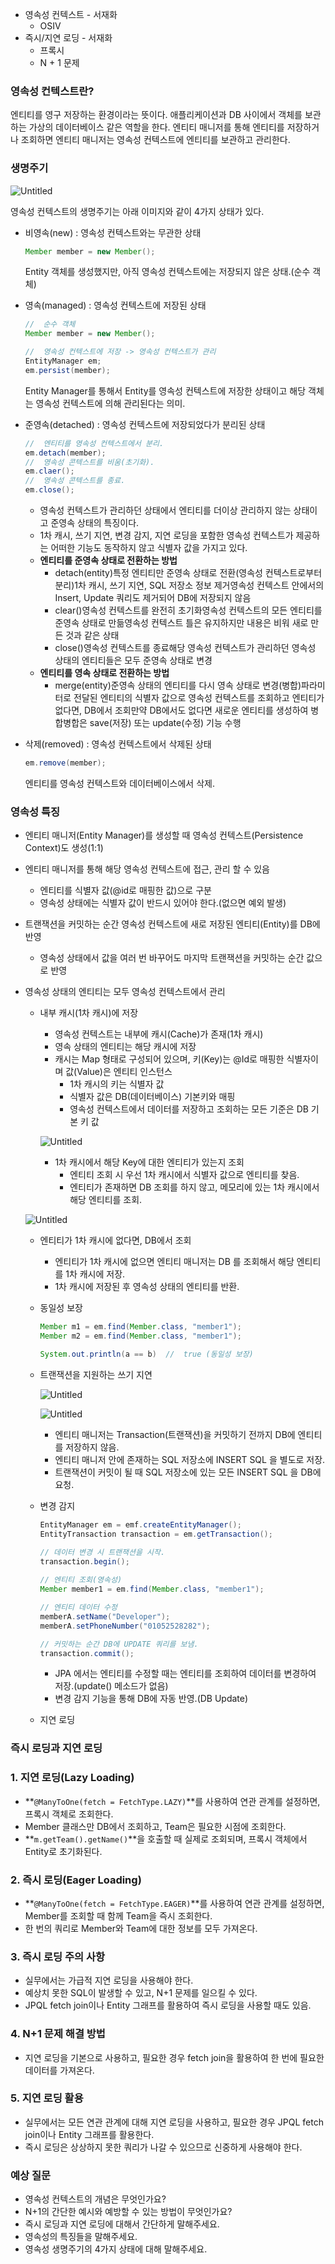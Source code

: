 - 영속성 컨텍스트 - 서재화
    - OSIV
- 즉시/지연 로딩 - 서재화
    - 프록시
    - N + 1 문제
    

### 영속성 컨텍스트란?

엔티티를 영구 저장하는 환경이라는 뜻이다. 애플리케이션과 DB 사이에서 객체를 보관하는 가상의 데이터베이스 같은 역할을 한다. 엔티티 매니저를 통해 엔티티를 저장하거나 조회하면 엔티티 매니저는 영속성 컨텍스트에 엔티티를 보관하고 관리한다.

### 생명주기

![Untitled](./img/lifecycle.png)

영속성 컨텍스트의 생명주기는 아래 이미지와 같이 4가지 상태가 있다.

- 비영속(new) : 영속성 컨텍스트와는 무관한 상태
    
    ```java
    Member member = new Member();
    ```
    
    Entity 객체를 생성했지만, 아직 영속성 컨텍스트에는 저장되지 않은 상태.(순수 객체)
    
- 영속(managed) : 영속성 컨텍스트에 저장된 상태
    
    ```java
    //	순수 객체
    Member member = new Member();
    
    //	영속성 컨텍스트에 저장 -> 영속성 컨텍스트가 관리
    EntityManager em;
    em.persist(member);
    ```
    
    Entity Manager를 통해서 Entity를 영속성 컨텍스트에 저장한 상태이고 해당 객체는 영속성 컨텍스트에 의해 관리된다는 의미.
    
- 준영속(detached) : 영속성 컨텍스트에 저장되었다가 분리된 상태
    
    ```java
    //	엔티티를 영속성 컨텍스트에서 분리.
    em.detach(member);
    //	영속성 콘텍스트를 비움(초기화).
    em.claer();
    //	영속성 콘텍스트를 종료.
    em.close();
    ```
    
    - 영속성 컨텍스트가 관리하던 상태에서 엔티티를 더이상 관리하지 않는 상태이고 준영속 상태의 특징이다.
    - 1차 캐시, 쓰기 지연, 변경 감지, 지연 로딩을 포함한 영속성 컨텍스트가 제공하는 어떠한 기능도 동작하지 않고 식별자 값을 가지고 있다.
    - **엔티티를 준영속 상태로 전환하는 방법**
        - detach(entity)특정 엔티티만 준영속 상태로 전환(영속성 컨텍스트로부터 분리)1차 캐시, 쓰기 지연, SQL 저장소 정보 제거영속성 컨텍스트 안에서의 Insert, Update 쿼리도 제거되어 DB에 저장되지 않음
        - clear()영속성 컨텍스트를 완전히 초기화영속성 컨텍스트의 모든 엔티티를 준영속 상태로 만듦영속성 컨텍스트 틀은 유지하지만 내용은 비워 새로 만든 것과 같은 상태
        - close()영속성 컨텍스트를 종료해당 영속성 컨텍스트가 관리하던 영속성 상태의 엔티티들은 모두 준영속 상태로 변경
    - **엔티티를 영속 상태로 전환하는 방법**
        - merge(entity)준영속 상태의 엔티티를 다시 영속 상태로 변경(병합)파라미터로 전달된 엔티티의 식별자 값으로 영속성 컨텍스트를 조회하고 엔티티가 없다면, DB에서 조회만약 DB에서도 없다면 새로운 엔티티를 생성하여 병합병합은 save(저장) 또는 update(수정) 기능 수행
- 삭제(removed) : 영속성 컨텍스트에서 삭제된 상태
    
    ```java
    em.remove(member);
    ```
    
    엔티티를 영속성 컨텍스트와 데이터베이스에서 삭제.
    

### 영속성 특징

- 엔티티 매니저(Entity Manager)를 생성할 때 영속성 컨텍스트(Persistence Context)도 생성(1:1)
- 엔티티 매니저를 통해 해당 영속성 컨텍스트에 접근, 관리 할 수 있음
    - 엔티티를 식별자 값(@id로 매핑한 값)으로 구분
    - 영속성 상태에는 식별자 값이 반드시 있어야 한다.(없으면 예외 발생)
- 트랜잭션을 커밋하는 순간 영속성 컨텍스트에 새로 저장된 엔티티(Entity)를 DB에 반영
    - 영속성 상태에서 값을 여러 번 바꾸어도 마지막 트랜잭션을 커밋하는 순간 값으로 반영
- 영속성 상태의 엔티티는 모두 영속성 컨텍스트에서 관리
    - 내부 캐시(1차 캐시)에 저장
        - 영속성 컨텍스트는 내부에 캐시(Cache)가 존재(1차 캐시)
        - 영속 상태의 엔티티는 해당 캐시에 저장
        - 캐시는 Map 형태로 구성되어 있으며, 키(Key)는 @Id로 매핑한 식별자이며 값(Value)은 엔티티 인스턴스
            - 1차 캐시의 키는 식별자 값
            - 식별자 값은 DB(데이터베이스) 기본키와 매핑
            - 영속성 컨텍스트에서 데이터를 저장하고 조회하는 모든 기준은 DB 기본 키 값
        
        ![Untitled](./img/cash.png)
        
        - 1차 캐시에서 해당 Key에 대한 엔티티가 있는지 조회
            - 엔티티 조회 시 우선 1차 캐시에서 식별자 값으로 엔티티를 찾음.
            - 엔티티가 존재하면 DB 조회를 하지 않고, 메모리에 있는 1차 캐시에서 해당 엔티티를 조회.
    
    ![Untitled](./img/save.png)
    
    - 엔티티가 1차 캐시에 없다면, DB에서 조회
        - 엔티티가 1차 캐시에 없으면 엔티티 매니저는 DB 를 조회해서 해당 엔티티를 1차 캐시에 저장.
        - 1차 캐시에 저장된 후 영속성 상태의 엔티티를 반환.
    - 동일성 보장
        
        ```java
        Member m1 = em.find(Member.class, "member1");
        Member m2 = em.find(Member.class, "member1");
        
        System.out.println(a == b)	//	true (동일성 보장)
        ```
        
    - 트랜잭션을 지원하는 쓰기 지연
        
        
        ![Untitled](./img/db.png)
        
        ![Untitled](./img/Untitled.png)
        
        - 엔티티 매니저는 Transaction(트랜잭션)을 커밋하기 전까지 DB에 엔티티를 저장하지 않음.
        - 엔티티 매니저 안에 존재하는 SQL 저장소에 INSERT SQL 을 별도로 저장.
        - 트랜잭션이 커밋이 될 때 SQL 저장소에 있는 모든 INSERT SQL 을 DB에 요청.
    - 변경 감지
        
        ```java
        EntityManager em = emf.createEntityManager();
        EntityTransaction transaction = em.getTransaction();
        
        // 데이터 변경 시 트랜잭션을 시작.
        transaction.begin();
          
        // 엔티티 조회(영속성)
        Member member1 = em.find(Member.class, "member1");
        
        // 엔티티 데이터 수정
        memberA.setName("Developer");
        memberA.setPhoneNumber("01052528282");
        
        // 커밋하는 순간 DB에 UPDATE 쿼리를 보냄.
        transaction.commit();
        ```
        
        - JPA 에서는 엔티티를 수정할 때는 엔티티를 조회하여 데이터를 변경하여 저장.(update() 메소드가 없음)
        - 변경 감지 기능을 통해 DB에 자동 반영.(DB Update)
    - 지연 로딩

### **즉시 로딩과 지연 로딩**

### 1. **지연 로딩(Lazy Loading)**

- **`@ManyToOne(fetch = FetchType.LAZY)`**를 사용하여 연관 관계를 설정하면, 프록시 객체로 조회한다.
- Member 클래스만 DB에서 조회하고, Team은 필요한 시점에 조회한다.
- **`m.getTeam().getName()`**을 호출할 때 실제로 조회되며, 프록시 객체에서 Entity로 초기화된다.

### 2. **즉시 로딩(Eager Loading)**

- **`@ManyToOne(fetch = FetchType.EAGER)`**를 사용하여 연관 관계를 설정하면, Member를 조회할 때 함께 Team을 즉시 조회한다.
- 한 번의 쿼리로 Member와 Team에 대한 정보를 모두 가져온다.

### 3. **즉시 로딩 주의 사항**

- 실무에서는 가급적 지연 로딩을 사용해야 한다.
- 예상치 못한 SQL이 발생할 수 있고, N+1 문제를 일으킬 수 있다.
- JPQL fetch join이나 Entity 그래프를 활용하여 즉시 로딩을 사용할 때도 있음.

### 4. **N+1 문제 해결 방법**

- 지연 로딩을 기본으로 사용하고, 필요한 경우 fetch join을 활용하여 한 번에 필요한 데이터를 가져온다.

### 5. **지연 로딩 활용**

- 실무에서는 모든 연관 관계에 대해 지연 로딩을 사용하고, 필요한 경우 JPQL fetch join이나 Entity 그래프를 활용한다.
- 즉시 로딩은 상상하지 못한 쿼리가 나갈 수 있으므로 신중하게 사용해야 한다.


### 예상 질문
- 영속성 컨텍스트의 개념은 무엇인가요?
- N+1의 간단한 예시와 예방할 수 있는 방법이 무엇인가요?
- 즉시 로딩과 지연 로딩에 대해서 간단하게 말해주세요.
- 영속성의 특징들을 말해주세요.
- 영속성 생명주기의 4가지 상태에 대해 말해주세요.
